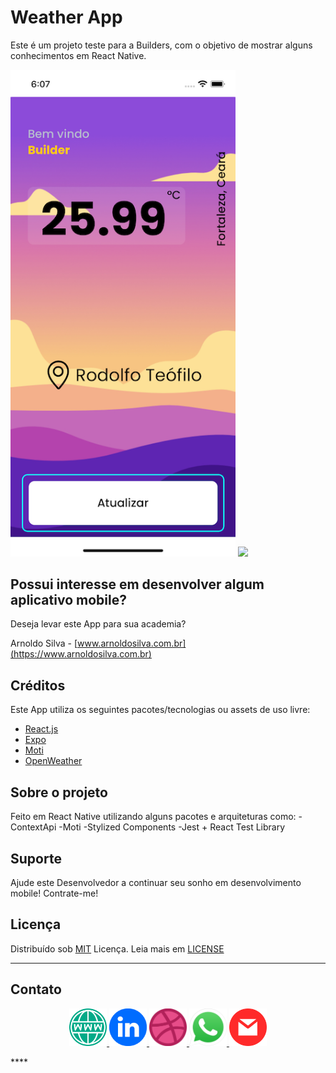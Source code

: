 # Weather App

Este é um projeto teste para a Builders, com o objetivo de mostrar alguns conhecimentos em React Native.

<img src="readmefiles/tela1.png" width="360">
<img src="readmefiles/loading.png" width="360">

<!-- ![tela2](readmefiles/loading.gif|width=350) -->

## Possui interesse em desenvolver algum aplicativo mobile?

Deseja levar este App para sua academia?

Arnoldo Silva</b> - [www.arnoldosilva.com.br](https://www.arnoldosilva.com.br)

## Créditos

Este App utiliza os seguintes pacotes/tecnologias ou assets de uso livre:

- [React.js](https://reactjs.org/)
- [Expo](https://expo.dev/)
- [Moti](https://moti.fyi/)
- [OpenWeather](https://openweathermap.org/)

## Sobre o projeto

Feito em React Native utilizando alguns pacotes e arquiteturas como:
-ContextApi
-Moti
-Stylized Components
-Jest + React Test Library

## Suporte

Ajude este Desenvolvedor a continuar seu sonho em desenvolvimento mobile! Contrate-me!

## Licença

Distribuído sob [MIT](https://github.com/arnoldosilva/vai_chover_hoje/blob/master/LICENSE) Licença. Leia mais em [LICENSE](https://github.com/arnoldosilva/vai_chover_hoje/blob/master/LICENSE)

---

## Contato

<p align="center">
<a href="https://arnoldosilva.com.br">
<img src="readmefiles/www.png" width="60">
</a>
<a href="https://www.linkedin.com/in/arnoldosilva/">
<img src="readmefiles/linkedin.png" width="60">
</a>
<a href="https://dribbble.com/arnoldosilva">
<img src="readmefiles/dribble.png" width="60">
</a>
<a href="https://wa.me/5585998714767">
<img src="readmefiles/whatsapp.png" width="60">
</a>
<a href="mailto:contato@arnoldosilva.com.br">
<img src="readmefiles/email.png" width="60">
</a>
</p>****
